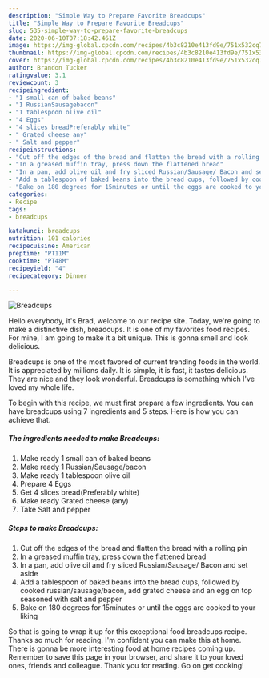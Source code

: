 ```yaml
---
description: "Simple Way to Prepare Favorite Breadcups"
title: "Simple Way to Prepare Favorite Breadcups"
slug: 535-simple-way-to-prepare-favorite-breadcups
date: 2020-06-10T07:18:42.461Z
image: https://img-global.cpcdn.com/recipes/4b3c8210e413fd9e/751x532cq70/breadcups-recipe-main-photo.jpg
thumbnail: https://img-global.cpcdn.com/recipes/4b3c8210e413fd9e/751x532cq70/breadcups-recipe-main-photo.jpg
cover: https://img-global.cpcdn.com/recipes/4b3c8210e413fd9e/751x532cq70/breadcups-recipe-main-photo.jpg
author: Brandon Tucker
ratingvalue: 3.1
reviewcount: 3
recipeingredient:
- "1 small can of baked beans"
- "1 RussianSausagebacon"
- "1 tablespoon olive oil"
- "4 Eggs"
- "4 slices breadPreferably white"
- " Grated cheese any"
- " Salt and pepper"
recipeinstructions:
- "Cut off the edges of the bread and flatten the bread with a rolling pin"
- "In a greased muffin tray, press down the flattened bread"
- "In a pan, add olive oil and fry sliced Russian/Sausage/ Bacon and set aside"
- "Add a tablespoon of baked beans into the bread cups, followed by cooked russian/sausage/bacon, add grated cheese and an egg on top seasoned with salt and pepper"
- "Bake on 180 degrees for 15minutes or until the eggs are cooked to your liking"
categories:
- Recipe
tags:
- breadcups

katakunci: breadcups 
nutrition: 101 calories
recipecuisine: American
preptime: "PT11M"
cooktime: "PT48M"
recipeyield: "4"
recipecategory: Dinner

---
```



![Breadcups](https://img-global.cpcdn.com/recipes/4b3c8210e413fd9e/751x532cq70/breadcups-recipe-main-photo.jpg)

Hello everybody, it's Brad, welcome to our recipe site. Today, we're going to make a distinctive dish, breadcups. It is one of my favorites food recipes. For mine, I am going to make it a bit unique. This is gonna smell and look delicious.



Breadcups is one of the most favored of current trending foods in the world. It is appreciated by millions daily. It is simple, it is fast, it tastes delicious. They are nice and they look wonderful. Breadcups is something which I've loved my whole life.


To begin with this recipe, we must first prepare a few ingredients. You can have breadcups using 7 ingredients and 5 steps. Here is how you can achieve that.

<!--inarticleads1-->

##### The ingredients needed to make Breadcups:

1. Make ready 1 small can of baked beans
1. Make ready 1 Russian/Sausage/bacon
1. Make ready 1 tablespoon olive oil
1. Prepare 4 Eggs
1. Get 4 slices bread(Preferably white)
1. Make ready  Grated cheese (any)
1. Take  Salt and pepper




<!--inarticleads2-->

##### Steps to make Breadcups:

1. Cut off the edges of the bread and flatten the bread with a rolling pin
1. In a greased muffin tray, press down the flattened bread
1. In a pan, add olive oil and fry sliced Russian/Sausage/ Bacon and set aside
1. Add a tablespoon of baked beans into the bread cups, followed by cooked russian/sausage/bacon, add grated cheese and an egg on top seasoned with salt and pepper
1. Bake on 180 degrees for 15minutes or until the eggs are cooked to your liking




So that is going to wrap it up for this exceptional food breadcups recipe. Thanks so much for reading. I'm confident you can make this at home. There is gonna be more interesting food at home recipes coming up. Remember to save this page in your browser, and share it to your loved ones, friends and colleague. Thank you for reading. Go on get cooking!
